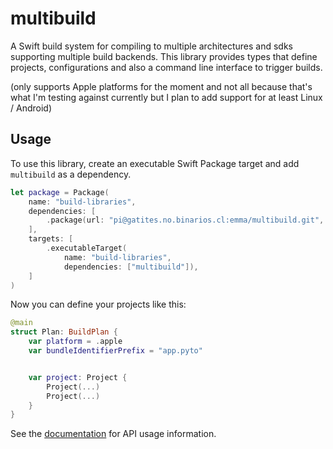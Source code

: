 # multibuild

A Swift build system for compiling to multiple architectures and sdks supporting multiple build backends.
This library provides types that define projects, configurations and also a command line interface to trigger builds.

(only supports Apple platforms for the moment and not all because that's what I'm testing against currently but I plan to add support for at least Linux / Android)


## Usage

To use this library, create an executable Swift Package target and add `multibuild` as a dependency.

```swift
let package = Package(
    name: "build-libraries",
    dependencies: [
        .package(url: "pi@gatites.no.binarios.cl:emma/multibuild.git", branch: "main")
    ],
    targets: [
        .executableTarget(
            name: "build-libraries",
            dependencies: ["multibuild"]),
    ]
)
```

Now you can define your projects like this:

```swift
@main
struct Plan: BuildPlan {
    var platform = .apple
    var bundleIdentifierPrefix = "app.pyto"


    var project: Project {
        Project(...)
        Project(...)
    }
}
```

See the [documentation](https://gatites.no.binarios.cl/emma/cosas/documentaciones/multibuild) for API usage information.
